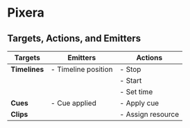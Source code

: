 # Pixera

## Targets, Actions, and Emitters


| Targets          | Emitters          | Actions                |
|------------------|-------------------|------------------------|
| **Timelines**    | - Timeline position | - Stop               |
|                  |                     | - Start              |
|                  |                     | - Set time           |
| **Cues**         | - Cue applied       | - Apply cue          |
| **Clips**        |                     | - Assign resource    |
